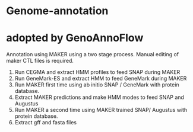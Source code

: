 # Genome-annotation
# adopted by GenoAnnoFlow

Annotation using MAKER using a two stage process. Manual editing of maker CTL files is required.
  1. Run CEGMA and extract HMM profiles to feed SNAP during MAKER
  2. Run GeneMark-ES and extract HMM to feed GeneMark during MAKER
  3. Run MAKER first time using ab initio SNAP / GeneMark with protein database.
  4. Extract MAKER predictions and make HMM modes to feed SNAP and Augustus
  5. Run MAKER a second time using MAKER trained SNAP/ Augustus with protein database.
  6. Extract gff and fasta files
